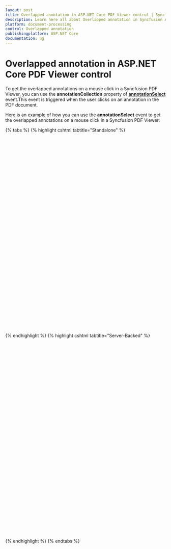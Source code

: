 ```yaml
---
layout: post
title: Overlapped annotation in ASP.NET Core PDF Viewer control | Syncfusion
description: Learn here all about Overlapped annotation in Syncfusion ASP.NET Core PDF Viewer control of Syncfusion Essential JS 2 and more.
platform: document-processing
control: Overlapped annotation
publishingplatform: ASP.NET Core
documentation: ug
---
```


# Overlapped annotation in ASP.NET Core PDF Viewer control

To get the overlapped annotations on a mouse click in a Syncfusion PDF Viewer, you can use the **annotationCollection** property of [**annotationSelect**](https://help.syncfusion.com/cr/aspnetcore-js2/syncfusion.ej2.pdfviewer.pdfviewer.html#Syncfusion_EJ2_PdfViewer_PdfViewer_AnnotationSelect) event.This event is triggered when the user clicks on an annotation in the PDF document.

Here is an example of how you can use the **annotationSelect** event to get the overlapped annotations on a mouse click in a Syncfusion PDF Viewer:

{% tabs %}
{% highlight cshtml tabtitle="Standalone" %}

<div style="width:100%;height:600px">
    <ejs-pdfviewer id="pdfviewer"
                documentPath="https://cdn.syncfusion.com/content/pdf/blazor-annotations.pdf"
                annotationSelect="annotationSelected">
    </ejs-pdfviewer>
</div>

<script>
    function annotationSelected(args) {
        console.log('Annotation selected with ID: ' + args.annotationCollection);
    }
</script>

{% endhighlight %}
{% highlight cshtml tabtitle="Server-Backed" %}
<div style="width:100%;height:600px">
    <ejs-pdfviewer id="pdfviewer"
                serviceUrl="/api/PdfViewer"
                documentPath="https://cdn.syncfusion.com/content/pdf/blazor-annotations.pdf"
                annotationSelect="annotationSelected">
    </ejs-pdfviewer>
</div>

<script>
    function annotationSelected(args) {
        console.log('Annotation selected with ID: ' + args.annotationCollection);
    }
</script>

{% endhighlight %}
{% endtabs %}

